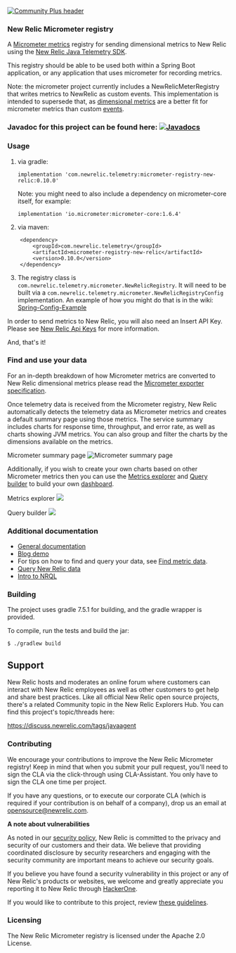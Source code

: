[![Community Plus header](https://github.com/newrelic/opensource-website/raw/master/src/images/categories/Community_Plus.png)](https://opensource.newrelic.com/oss-category/#community-plus)

### New Relic Micrometer registry

A [Micrometer metrics](https://micrometer.io/) registry for sending dimensional metrics to New Relic using the [New Relic Java Telemetry SDK](https://github.com/newrelic/newrelic-telemetry-sdk-java).

This registry should be able to be used both within a Spring Boot application, or any application that uses
micrometer for recording metrics.

Note: the micrometer project currently includes a NewRelicMeterRegistry that writes metrics to NewRelic as 
custom events. This implementation is intended to supersede that, as [dimensional metrics](https://docs.newrelic.com/docs/using-new-relic/data/understand-data/new-relic-data-types#dimensional-metrics) are a better fit for micrometer metrics than custom [events](https://docs.newrelic.com/docs/using-new-relic/data/understand-data/new-relic-data-types#events-new-relic). 

### Javadoc for this project can be found here: [![Javadocs][javadoc-image]][javadoc-url]

[javadoc-image]: https://www.javadoc.io/badge/com.newrelic.telemetry/micrometer-registry-new-relic.svg
[javadoc-url]: https://www.javadoc.io/doc/com.newrelic.telemetry/micrometer-registry-new-relic

### Usage

1) via gradle: 
  
    `implementation 'com.newrelic.telemetry:micrometer-registry-new-relic:0.10.0'`

    Note: you might need to also include a dependency on micrometer-core itself, for example:

    `implementation 'io.micrometer:micrometer-core:1.6.4'`
    
2) via maven:

```
    <dependency>
        <groupId>com.newrelic.telemetry</groupId>
        <artifactId>micrometer-registry-new-relic</artifactId>
        <version>0.10.0</version>
    </dependency>
```

3) The registry class is `com.newrelic.telemetry.micrometer.NewRelicRegistry`. 
It will need to be built via a `com.newrelic.telemetry.micrometer.NewRelicRegistryConfig` implementation. An example of how you might do that is in the wiki: [Spring-Config-Example](https://github.com/newrelic/micrometer-registry-newrelic/wiki/Spring-Config-Example)

In order to send metrics to New Relic, you will also need an Insert API Key. Please see [New Relic Api Keys](https://docs.newrelic.com/docs/apis/get-started/intro-apis/types-new-relic-api-keys#) for more information.

And, that's it!

### Find and use your data

For an in-depth breakdown of how Micrometer metrics are converted to New Relic dimensional metrics please read the [Micrometer exporter specification](https://github.com/newrelic/newrelic-exporter-specs/tree/master/micrometer).

Once telemetry data is received from the Micrometer registry, New Relic automatically detects the telemetry data as Micrometer metrics and creates a default summary page using those metrics. The service summary includes charts for response time, throughput, and error rate, as well as charts showing JVM metrics. You can also group and filter the charts by the dimensions available on the metrics.

Micrometer summary page
![Micrometer summary page](images/micrometer-nerdlet.png)

Additionally, if you wish to create your own charts based on other Micrometer metrics then you can use the [Metrics explorer](https://docs.newrelic.com/docs/insights/use-insights-ui/explore-data/metric-explorer-search-chart-metric-timeslice-data) and [Query builder](https://docs.newrelic.com/docs/query-your-data/explore-query-data/query-builder/introduction-query-builder) to build your own [dashboard](https://docs.newrelic.com/docs/query-your-data/explore-query-data/dashboards/introduction-dashboards).

Metrics explorer
![](images/metrics-explorer.png)

Query builder
![](images/query-builder.png)

### Additional documentation

* [General documentation](https://docs.newrelic.com/docs/integrations/open-source-telemetry-integrations/micrometer/micrometer-metrics-registry)
* [Blog demo](https://blog.newrelic.com/product-news/how-to-monitor-spring-boot-applications-using-micrometer-metrics/)
* For tips on how to find and query your data, see [Find metric data](https://docs.newrelic.com/docs/data-ingest-apis/get-data-new-relic/metric-api/introduction-metric-api#find-data).
* [Query New Relic data](https://docs.newrelic.com/docs/using-new-relic/data/understand-data/query-new-relic-data)
* [Intro to NRQL](https://docs.newrelic.com/docs/query-data/nrql-new-relic-query-language/getting-started/introduction-nrql)

### Building

The project uses gradle 7.5.1 for building, and the gradle wrapper is provided.

To compile, run the tests and build the jar:

`$ ./gradlew build`

## Support

New Relic hosts and moderates an online forum where customers can interact with New Relic employees as well as other customers to get help and share best practices. Like all official New Relic open source projects, there's a related Community topic in the New Relic Explorers Hub. You can find this project's topic/threads here:

https://discuss.newrelic.com/tags/javaagent

### Contributing

We encourage your contributions to improve the New Relic Micrometer registry! Keep in mind that when you submit your pull request, you'll need to sign the CLA via the click-through using CLA-Assistant. You only have to sign the CLA one time per project.

If you have any questions, or to execute our corporate CLA (which is required if your contribution is on behalf of a company), drop us an email at opensource@newrelic.com.

**A note about vulnerabilities**

As noted in our [security policy](../../security/policy), New Relic is committed to the privacy and security of our customers and their data. We believe that providing coordinated disclosure by security researchers and engaging with the security community are important means to achieve our security goals.

If you believe you have found a security vulnerability in this project or any of New Relic's products or websites, we welcome and greatly appreciate you reporting it to New Relic through [HackerOne](https://hackerone.com/newrelic).

If you would like to contribute to this project, review [these guidelines](./CONTRIBUTING.md).

### Licensing

The New Relic Micrometer registry is licensed under the Apache 2.0 License.

